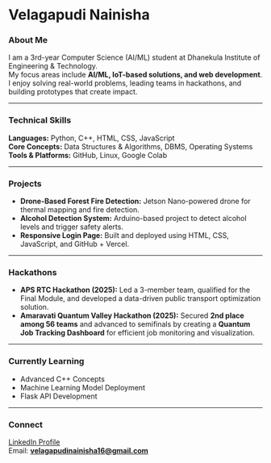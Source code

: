 # Velagapudi Nainisha  

### About Me  
I am a 3rd-year Computer Science (AI/ML) student at Dhanekula Institute of Engineering & Technology.  
My focus areas include **AI/ML, IoT-based solutions, and web development**.  
I enjoy solving real-world problems, leading teams in hackathons, and building prototypes that create impact.  

---

### Technical Skills  
**Languages:** Python, C++, HTML, CSS, JavaScript  
**Core Concepts:** Data Structures & Algorithms, DBMS, Operating Systems  
**Tools & Platforms:** GitHub, Linux, Google Colab  

---

### Projects  
- **Drone-Based Forest Fire Detection:** Jetson Nano-powered drone for thermal mapping and fire detection.  
- **Alcohol Detection System:** Arduino-based project to detect alcohol levels and trigger safety alerts.  
- **Responsive Login Page:** Built and deployed using HTML, CSS, JavaScript, and GitHub + Vercel.  

---

### Hackathons  
- **APS RTC Hackathon (2025):** Led a 3-member team, qualified for the Final Module, and developed a data-driven public transport optimization solution.  
- **Amaravati Quantum Valley Hackathon (2025):** Secured **2nd place among 56 teams** and advanced to semifinals by creating a **Quantum Job Tracking Dashboard** for efficient job monitoring and visualization.  

---

### Currently Learning  
- Advanced C++ Concepts  
- Machine Learning Model Deployment  
- Flask API Development  

---

### Connect  
[LinkedIn Profile](https://www.linkedin.com/in/nainisha-velagapudi-6a0b01330?utm_source=share&utm_campaign=share_via&utm_content=profile&utm_medium=android_app)  
Email: **velagapudinainisha16@gmail.com**  
